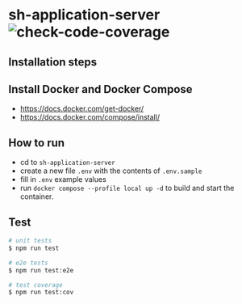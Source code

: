 # sh-application-server ![check-code-coverage](https://img.shields.io/badge/code--coverage-29.96%25-red)

## Installation steps

## Install Docker and Docker Compose

- https://docs.docker.com/get-docker/
- https://docs.docker.com/compose/install/

## How to run

- cd to `sh-application-server`
- create a new file `.env` with the contents of `.env.sample`
- fill in `.env` example values
- run `docker compose --profile local up -d` to build and start the container.

## Test

```bash
# unit tests
$ npm run test

# e2e tests
$ npm run test:e2e

# test coverage
$ npm run test:cov
```
